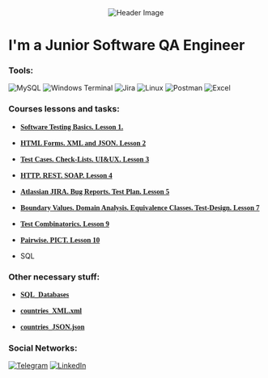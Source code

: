 <div align="center">
    <img src="https://miro.medium.com/v2/resize:fit:1400/1*rtk3aNWFUyhxpWfHzRoREw.png" alt="Header Image">
</div>

# I'm a Junior Software QA Engineer

### Tools:
![MySQL](https://img.shields.io/badge/mysql-%2300f.svg?style=for-the-badge&logo=mysql&logoColor=white) ![Windows Terminal](https://img.shields.io/badge/Windows%20Terminal-08138a.svg?style=for-the-badge&logo=windows-terminal&logoColor=white) ![Jira](https://img.shields.io/badge/jira-0146b3.svg?style=for-the-badge&logo=jira&logoColor=white) ![Linux](https://img.shields.io/badge/Linux-E95420?style=for-the-badge&logo=linux&logoColor=black) ![Postman](https://img.shields.io/badge/Postman-ef5b25?style=for-the-badge&logo=postman&logoColor=white)   ![Excel](https://img.shields.io/badge/Microsoft_Excel-1d6f42?style=for-the-badge&logo=microsoft-excel&logoColor=white)  


### Courses lessons and tasks:

+ <a href="https://github.com/romanchik-ba/romanchik-ba/blob/main/Software%20Testing%20Basics.pdf" style="font-family: Mojangles;">**Software Testing Basics. Lesson 1.**</a>

+ <a href="https://github.com/romanchik-ba/romanchik-ba/blob/main/HTML%20Forms.%20XML%20and%20JSON.pdf" style="font-family: Mojangles;">**HTML Forms. XML and JSON. Lesson 2**</a>

+ <a href="https://1drv.ms/f/s!AoU8sFbTHdZBhBjMwneOXOOa3y6Q?e=t6OxWs" style="font-family: Mojangles;">**Test Cases. Check-Lists. UI&UX. Lesson 3**</a>

+ <a href="https://1drv.ms/f/s!AoU8sFbTHdZBhBkLQ3MACn9wl1d0?e=eaH0bB" style="font-family: Mojangles;">**HTTP. REST. SOAP. Lesson 4**</a>

+ <a href="https://1drv.ms/f/s!AoU8sFbTHdZBhBrOitkjzJ1HY6gT?e=eIdIta" style="font-family: Mojangles;">**Atlassian JIRA. Bug Reports. Test Plan. Lesson 5**</a>

+ <a href="https://1drv.ms/f/s!AoU8sFbTHdZBhBwSNwPsxk2KQJK1?e=z9GH1d" style="font-family: Mojangles;">**Boundary Values.  Domain Analysis. Equivalence Classes. Test-Design. Lesson 7**</a>

+ <a href="https://1drv.ms/f/s!AoU8sFbTHdZBhCGr5OzLmLK1aoUu?e=90uSWh" style="font-family: Mojangles;">**Test Combinatorics. Lesson 9**</a>

+ <a href="https://1drv.ms/f/s!AoU8sFbTHdZBhCM0ofmhbx0HyYcD?e=oGWObh" style="font-family: Mojangles;">**Pairwise. PICT. Lesson 10**</a>

+ SQL


### Other necessary stuff:

+ <a href="https://1drv.ms/f/s!AoU8sFbTHdZBhB4V_eN4tWL-3vSd?e=21RIW4" style="font-family: Mojangles;">**SQL_Databases**</a>

+ <a href="https://github.com/romanchik-ba/romanchik-ba/blob/main/countries_XML.xml" style="font-family: Mojangles;">**countries_XML.xml**</a>

+ <a href="https://github.com/romanchik-ba/romanchik-ba/blob/main/countries_JSON.json" style="font-family: Mojangles;">**countries_JSON.json**</a>



### Social Networks:

[![Telegram](https://img.shields.io/badge/Telegram-2CA5E0?style=for-the-badge&logo=telegram&logoColor=white)](https://t.me/)   [![LinkedIn](https://img.shields.io/badge/-LinkedIn-0077B5?style=for-the-badge&logo=linkedin&logoColor=white)](https://www.linkedin.com/in/)
